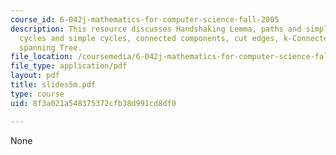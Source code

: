 ```yaml
---
course_id: 6-042j-mathematics-for-computer-science-fall-2005
description: This resource discusses Handshaking Lemma, paths and simple paths, connectedness,
  cycles and simple cycles, connected components, cut edges, k-Connectedness, trees,and
  spanning Tree.
file_location: /coursemedia/6-042j-mathematics-for-computer-science-fall-2005/8f3a021a548375372cfb38d991cd8df0_slides5m.pdf
file_type: application/pdf
layout: pdf
title: slides5m.pdf
type: course
uid: 8f3a021a548375372cfb38d991cd8df0

---
```

None